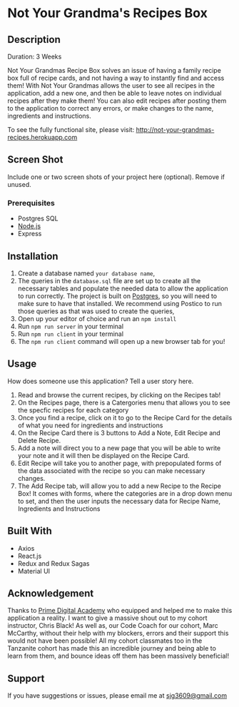 
# Not Your Grandma's Recipes Box

## Description

Duration: 3 Weeks

Not Your Grandmas Recipe Box solves an issue of having a family recipe box full of recipe cards, and not having a way to instantly find and access them! With Not Your Grandmas allows the user to see all recipes in the application, add a new one, and then be able to leave notes on individual recipes after they make them! You can also edit recipes after posting them to the application to correct any errors, or make changes to the name, ingredients and instructions.

To see the fully functional site, please visit: http://not-your-grandmas-recipes.herokuapp.com

## Screen Shot

Include one or two screen shots of your project here (optional). Remove if unused.

### Prerequisites

- Postgres SQL
- [Node.js](https://nodejs.org/en/)
- Express


## Installation

1. Create a database named `your database name`,
2. The queries in the `database.sql` file are set up to create all the necessary tables and populate the needed data to allow the application to run correctly. The project is built on [Postgres](https://www.postgresql.org/download/), so you will need to make sure to have that installed. We recommend using Postico to run those queries as that was used to create the queries, 
3. Open up your editor of choice and run an `npm install`
4. Run `npm run server` in your terminal
5. Run `npm run client` in your terminal
6. The `npm run client` command will open up a new browser tab for you!

## Usage
How does someone use this application? Tell a user story here.

1. Read and browse the current recipes, by clicking on the Recipes tab!
2. On the Recipes page, there is a Catergories menu that allows you to see the specfic recipes for each category
3. Once you find a recipe, click on it to go to the Recipe Card for the details of what you need for ingredients and instructions
4. On the Recipe Card there is 3 buttons to Add a Note, Edit Recipe and Delete Recipe. 
5. Add a note will direct you to a new page that you will be able to write your note and it will then be displayed on the Recipe Card.
6. Edit Recipe will take you to another page, with prepopulated forms of the data associated with the recipe so you can make necessary changes.
7. The Add Recipe tab, will allow you to add a new Recipe to the Recipe Box! It comes with forms, where the categories are in a drop down menu to set, and then the user inputs the necessary data for Recipe Name, Ingredients and Instructions

## Built With

- Axios
- React.js
- Redux and Redux Sagas
- Material UI

## Acknowledgement
Thanks to [Prime Digital Academy](www.primeacademy.io) who equipped and helped me to make this application a reality. I want to give a massive shout out to my cohort instructor, Chris Black! As well as, our Code Coach for our cohort, Marc McCarthy, without their help with my blockers, errors and their support this would not have been possible! All my cohort classmates too in the Tanzanite cohort has made this an incredible journey and being able to learn from them, and bounce ideas off them has been massively beneficial! 

## Support
If you have suggestions or issues, please email me at [sjg3609@gmail.com](www.google.com)
